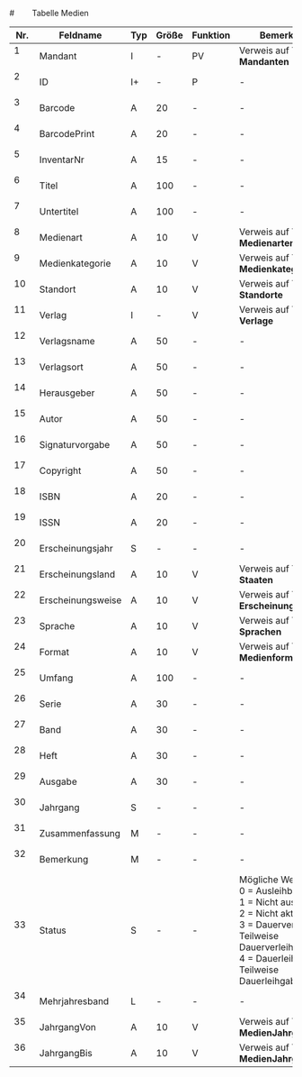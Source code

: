 #        Tabelle Medien


Nr.|Feldname|Typ|Größe|Funktion|Bemerkung
--|--|--|--|--|--
1      |Mandant|I|-|PV|Verweis auf Tabelle **Mandanten**
2      |ID|I+|-|P|-
3      |Barcode|A|20|-|-
4      |BarcodePrint|A|20|-|-
5      |InventarNr|A|15|-|-
6      |Titel|A|100|-|-
7      |Untertitel|A|100|-|-
8      |Medienart|A|10|V|Verweis auf Tabelle **Medienarten**
9      |Medienkategorie|A|10|V|Verweis auf Tabelle **Medienkategorien**
10    |Standort|A|10|V|Verweis auf Tabelle **Standorte**
11    |Verlag|I|-|V|Verweis auf Tabelle **Verlage**
12    |Verlagsname|A|50|-|-
13    |Verlagsort|A|50|-|-
14    |Herausgeber|A|50|-|-
15    |Autor|A|50|-|-
16    |Signaturvorgabe|A|50|-|-
17    |Copyright|A|50|-|-
18    |ISBN|A|20|-|-
19    |ISSN|A|20|-|-
20    |Erscheinungsjahr|S|-|-|-
21    |Erscheinungsland|A|10|V|Verweis auf Tabelle **Staaten**
22    |Erscheinungsweise|A|10|V|Verweis auf Tabelle **Erscheinungsweisen**
23    |Sprache|A|10|V|Verweis auf Tabelle **Sprachen**
24    |Format|A|10|V|Verweis auf Tabelle **Medienformate**
25    |Umfang|A|100|-|-
26    |Serie|A|30|-|-
27    |Band|A|30|-|-
28    |Heft|A|30|-|-
29    |Ausgabe|A|30|-|-
30    |Jahrgang|S|-|-|-
31    |Zusammenfassung|M|-|-|-
32    |Bemerkung|M|-|-|-
33    |Status|S|-|-|Mögliche Werte:<br/>0 = Ausleihbar<br/>1 = Nicht ausleihbar<br/>2 = Nicht aktuell<br/>3 = Dauerverleih / Teilweise Dauerverleih<br/>4 = Dauerleihgabe / Teilweise Dauerleihgabe
34    |Mehrjahresband|L|-|-|-
35    |JahrgangVon|A|10|V|Verweis auf Tabelle **MedienJahrgaenge**
36    |JahrgangBis|A|10|V|Verweis auf Tabelle **MedienJahrgaenge**
